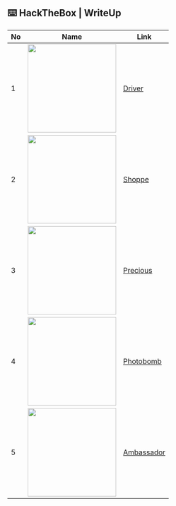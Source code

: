 ## ⌨️ HackTheBox | WriteUp

|No|Name|Link|
|---|---|---|
|1|<img src="https://user-images.githubusercontent.com/67650329/149864630-ade215ee-ffb6-4485-a672-28d0f7161a19.png" width="200px" align="center">|[Driver](https://github.com/nieshakenzie/HackTheBox/blob/main/WriteUp/Driver.md)|
|2|<img src="https://user-images.githubusercontent.com/67650329/197530588-13e69573-b288-4ad0-82ab-ac8d0ad1f0ed.png" width="200px" align="center">|[Shoppe](https://github.com/nieshakenzie/HackTheBox/blob/main/WriteUp/Shoppe.md)|
|3|<img src="https://user-images.githubusercontent.com/67650329/206099623-6bcf5231-5277-470d-8cb4-8210506c554d.png" width="200px" align="center">|[Precious](https://github.com/nieshakenzie/HackTheBox/blob/main/WriteUp/Precious.md)|
|4|<img src="https://user-images.githubusercontent.com/67650329/206399168-be61400d-a89c-49c5-8c19-b0210708b5a5.png" width="200px" align="center">|[Photobomb](https://github.com/nieshakenzie/HackTheBox/blob/main/WriteUp/Photobomb.md)|
|5|<img src="https://user-images.githubusercontent.com/67650329/208110807-3c7e022f-c6f3-4484-9f86-ec3460080c7f.png" width="200px" align="center">|[Ambassador](https://github.com/nieshakenzie/HackTheBox/blob/main/WriteUp/Ambassador.md)|
